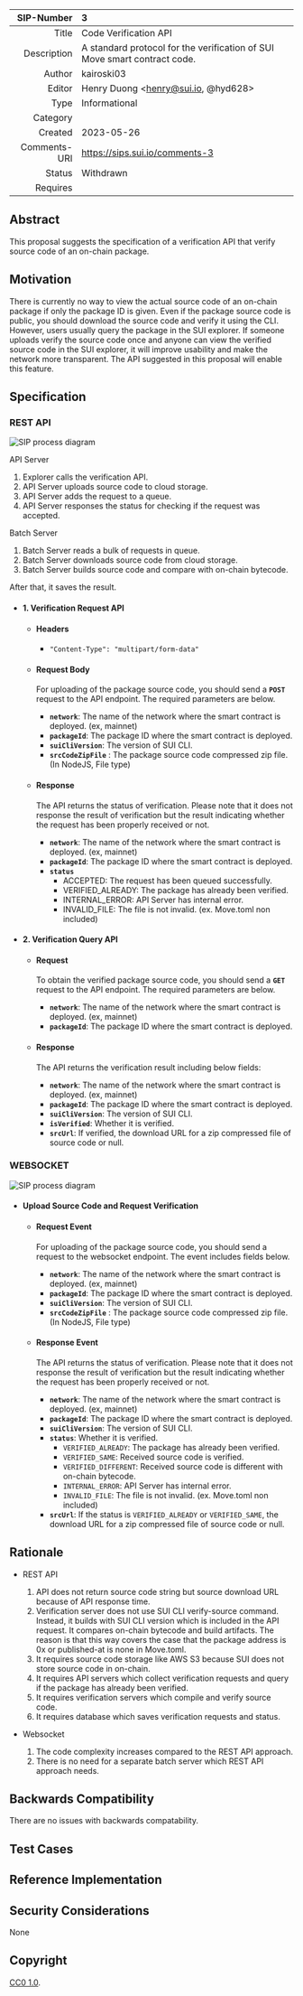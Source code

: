|   SIP-Number | 3                                                                         |
|-------------:|:--------------------------------------------------------------------------|
|        Title | Code Verification API                                                     |
|  Description | A standard protocol for the verification of SUI Move smart contract code. |
|       Author | kairoski03                                                                |
|       Editor | Henry Duong <henry@sui.io, @hyd628>                                       |
|         Type | Informational                                                             |
|     Category |                                                                           |
|      Created | 2023-05-26                                                                |
| Comments-URI | https://sips.sui.io/comments-3                                            |
|       Status | Withdrawn                                                                 |
|     Requires |                                                                           |

## Abstract
This proposal suggests the specification of a verification API that verify source code of an on-chain package.

## Motivation
There is currently no way to view the actual source code of an on-chain package if only the package ID is given. Even if the package source code is public, you should download the source code and verify it using the CLI. However, users usually query the package in the SUI explorer. If someone uploads verify the source code once and anyone can view the verified source code in the SUI explorer, it will improve usability and make the network more transparent. The API suggested in this proposal will enable this feature.

## Specification
### REST API
![SIP process diagram](../assets/sip-3/restapi.png)

API Server
1. Explorer calls the verification API.
2. API Server uploads source code to cloud storage.
3. API Server adds the request to a queue.
4. API Server responses the status for checking if the request was accepted.

Batch Server
1. Batch Server reads a bulk of requests in queue.
2. Batch Server downloads source code from cloud storage.
3. Batch Server builds source code and compare with on-chain bytecode.

After that, it saves the result.

- #### 1. Verification Request API
  - #### **Headers**
    - `"Content-Type": "multipart/form-data"`
  
  - #### **Request Body**
    For uploading of the package source code, you should send a **`POST`** request to the API endpoint. The required parameters are below.
    - **`network`**: The name of the network where the smart contract is deployed. (ex, mainnet)
    - **`packageId`**: The package ID where the smart contract is deployed.
    - **`suiCliVersion`**: The version of SUI CLI.
    - **`srcCodeZipFile`** : The package source code compressed zip file.(In NodeJS, File type)
    
  - #### **Response**
    The API returns the status of verification. Please note that it does not response the result of verification but the result indicating whether the request has been properly received or not.
    - **`network`**: The name of the network where the smart contract is deployed. (ex, mainnet)
    - **`packageId`**: The package ID where the smart contract is deployed.
    - **`status`** 
      - ACCEPTED: The request has been queued successfully.
      - VERIFIED_ALREADY: The package has already been verified.
      - INTERNAL_ERROR: API Server has internal error.
      - INVALID_FILE: The file is not invalid. (ex. Move.toml non included)

- #### 2. Verification Query API
  - #### **Request**
    To obtain the verified package source code, you should send a **`GET`** request to the API endpoint. The required parameters are below.
    - **`network`**: The name of the network where the smart contract is deployed. (ex, mainnet)
    - **`packageId`**: The package ID where the smart contract is deployed.

  - #### **Response**
    The API returns the verification result including below fields:
    - **`network`**: The name of the network where the smart contract is deployed. (ex, mainnet)
    - **`packageId`**: The package ID where the smart contract is deployed.
    - **`suiCliVersion`**: The version of SUI CLI.
    - **`isVerified`**: Whether it is verified.
    - **`srcUrl`**: If verified, the download URL for a zip compressed file of source code or null.


### WEBSOCKET
![SIP process diagram](../assets/sip-3/websocket.png)
- #### Upload Source Code and Request Verification
    - #### **Request Event**
      For uploading of the package source code, you should send a request to the websocket endpoint. The event includes fields below.
        - **`network`**: The name of the network where the smart contract is deployed. (ex, mainnet)
        - **`packageId`**: The package ID where the smart contract is deployed.
        - **`suiCliVersion`**: The version of SUI CLI.
        - **`srcCodeZipFile`** : The package source code compressed zip file. (In NodeJS, File type)

    - #### **Response Event**
      The API returns the status of verification. Please note that it does not response the result of verification but the result indicating whether the request has been properly received or not.
        - **`network`**: The name of the network where the smart contract is deployed. (ex, mainnet)
        - **`packageId`**: The package ID where the smart contract is deployed.
        - **`suiCliVersion`**: The version of SUI CLI.
        - **`status`**: Whether it is verified.
          - `VERIFIED_ALREADY`: The package has already been verified.
          - `VERIFIED_SAME`: Received source code is verified.
          - `VERIFIED_DIFFERENT`: Received source code is different with on-chain bytecode.
          - `INTERNAL_ERROR`: API Server has internal error.
          - `INVALID_FILE`: The file is not invalid. (ex. Move.toml non included)
        - **`srcUrl`**: If the status is `VERIFIED_ALREADY` or `VERIFIED_SAME`, the download URL for a zip compressed file of source code or null.

## Rationale
- REST API
  1. API does not return source code string but source download URL because of API response time.
  2. Verification server does not use SUI CLI verify-source command. Instead, it builds with SUI CLI version which is included in the API request. It compares on-chain bytecode and build artifacts. The reason is that this way covers the case that the package address is 0x or published-at is none in Move.toml.
  3. It requires source code storage like AWS S3 because SUI does not store source code in on-chain.
  4. It requires API servers which collect verification requests and query if the package has already been verified. 
  5. It requires verification servers which compile and verify source code.
  6. It requires database which saves verification requests and status.

- Websocket
  1. The code complexity increases compared to the REST API approach.
  2. There is no need for a separate batch server which REST API approach needs.
  
## Backwards Compatibility

There are no issues with backwards compatability.

## Test Cases

## Reference Implementation

## Security Considerations
None

## Copyright
[CC0 1.0](../LICENSE.md).
